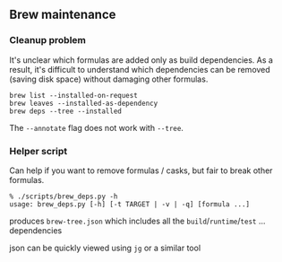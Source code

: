 ## Brew maintenance

### Cleanup problem

It's unclear which formulas are added only as build dependencies. As a result, it's difficult to understand which dependencies can be removed (saving disk space) without damaging other formulas.

```
brew list --installed-on-request
brew leaves --installed-as-dependency
brew deps --tree --installed
```

The `--annotate` flag does not work with `--tree`.

### Helper script

Can help if you want to remove formulas / casks, but fair to break other formulas.

```
% ./scripts/brew_deps.py -h
usage: brew_deps.py [-h] [-t TARGET | -v | -q] [formula ...]
```

produces `brew-tree.json` which includes all the `build`/`runtime`/`test` ... dependencies

json can be quickly viewed using `jg` or a similar tool
